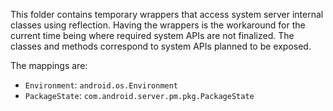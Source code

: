This folder contains temporary wrappers that access system server internal
classes using reflection. Having the wrappers is the workaround for the current
time being where required system APIs are not finalized. The classes and methods
correspond to system APIs planned to be exposed.

The mappings are:
- `Environment`: `android.os.Environment`
- `PackageState`: `com.android.server.pm.pkg.PackageState`

